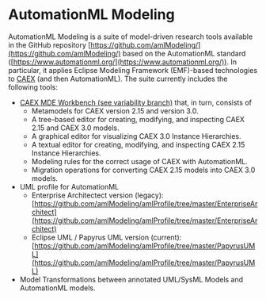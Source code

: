 # AutomationML Modeling

AutomationML Modeling is a suite of model-driven research tools available in the GitHub repository [https://github.com/amlModeling/](https://github.com/amlModeling/) based on the AutomationML standard ([https://www.automationml.org/](https://www.automationml.org/)). In particular, it applies Eclipse Modeling Framework (EMF)-based technologies to [CAEX](https://en.wikipedia.org/wiki/CAEX) (and then AutomationML). 
The suite currently includes the following tools:
- [CAEX MDE Workbench (see variability branch)](https://github.com/amlModeling/caex-workbench/tree/variability) that, in turn, consists of
  - Metamodels for CAEX version 2.15 and version 3.0.
  - A tree-based editor for creating, modifying, and inspecting CAEX 2.15 and CAEX 3.0 models.
  - A graphical editor for visualizing CAEX 3.0 Instance Hierarchies.
  - A textual editor for creating, modifying, and inspecting CAEX 2.15 Instance Hierarchies.
  - Modeling rules for the correct usage of CAEX with AutomationML.
  - Migration operations for converting CAEX 2.15 models into CAEX 3.0 models.
- UML profile for AutomationML
  - Enterprise Architectect version (legacy): [https://github.com/amlModeling/amlProfile/tree/master/EnterpriseArchitect](https://github.com/amlModeling/amlProfile/tree/master/EnterpriseArchitect)
  - Eclipse UML / Papyrus UML version (current): [https://github.com/amlModeling/amlProfile/tree/master/PapyrusUML](https://github.com/amlModeling/amlProfile/tree/master/PapyrusUML)
- Model Transformations between annotated UML/SysML Models and AutomationML models.

